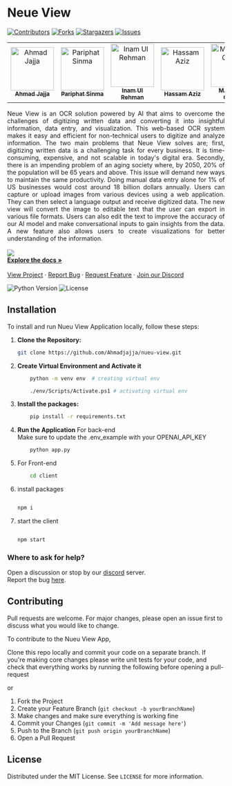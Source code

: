 # Neue View

[![Contributors][contributors-shield]][contributors-url]
[![Forks][forks-shield]][forks-url]
[![Stargazers][stars-shield]][stars-url]
[![Issues][issues-shield]][issues-url]
<table>
    <tbody>
        <tr>
            <td align="center">
                <a href="https://github.com/Ahmadjajja">
                    <img src="https://avatars.githubusercontent.com/u/86593662?v=4" width="100px;" alt="Ahmad Jajja"/>
                    <br />
                    <sub><b>Ahmad Jajja</b></sub>
                </a> 
            </td>
            <td align="center">
                <a href="https://www.linkedin.com/in/pariphat-sinma/">
                    <img src="https://media.licdn.com/dms/image/D5603AQGXrNIgaMfevg/profile-displayphoto-shrink_800_800/0/1706634185940?e=1714003200&v=beta&t=zxuF6Pm854y-c8ZSMPw14XDxIenoN8oby1-ODYBx1-U" width="100px;" alt="Pariphat Sinma"/>
                    <br />
                    <sub><b>Pariphat Sinma</b></sub>
                </a> 
            </td>
            <td align="center">
          <a href="https://github.com/inamprograms">
                    <img src="https://avatars.githubusercontent.com/u/113470083?v=4" width="100px;" alt="Inam Ul Rehman"/>
                    <br />
                    <sub><b>Inam Ul Rehman</b></sub>
                </a> 
            </td>
          <td align="center">
                <a href="https://github.com/Hassamaziz">
                    <img src="https://avatars.githubusercontent.com/u/118983911?v=4" width="100px;" alt="Hassam Aziz"/>
                    <br />
                    <sub><b>Hassam Aziz</b></sub>
                </a> 
            </td>
          <td align="center">
                <a href="https://github.com/hassangulzar1">
                    <img src="https://avatars.githubusercontent.com/u/122821437?v=4" width="100px;" alt="M.Hassan Gulzar"/>
                    <br />
                    <sub><b>M.Hassan Gulzar</b></sub>
                </a> 
            </td>
          <td align="center">
                <a href="https://www.linkedin.com/in/faraz-shoaib-55368a19a/">
                    <img src="https://media.licdn.com/dms/image/D4D03AQG1YwVWmMkliA/profile-displayphoto-shrink_800_800/0/1692440912773?e=1714003200&v=beta&t=xESCKOMkZFfGRQa1_MZgItNYk7BTpmURdxx3TNDn7SQ" width="100px;" alt="Faraz Shoaib "/>
                    <br />
                    <sub><b>Faraz Shoaib </b></sub>
                </a> 
            </td>
        </tr> 
</tbody>
<table>

<p align="center">
  <p align="justify">
    Neue View is an OCR solution powered by AI that aims to overcome the challenges of digitizing written data and converting it into insightful information, data entry, and visualization. This web-based OCR system makes it easy and efficient for non-technical users to digitize and analyze information. The two main problems that Neue View solves are; first, digitizing written data is a challenging task for every business. It is time-consuming, expensive, and not scalable in today's digital era. Secondly, there is an impending problem of an aging society where, by 2050, 20% of the population will be 65 years and above. This issue will demand new ways to maintain the same productivity. Doing manual data entry alone for 1% of US businesses would cost around 18 billion dollars annually. Users can capture or upload images from various devices using a web application. They can then select a language output and receive digitized data. The new view will convert the image to editable text that the user can export in various file formats. Users can also edit the text to improve the accuracy of our AI model and make conversational inputs to gain insights from the data. A new feature also allows users to create visualizations for better understanding of the information.
    <br />
    <br />
    <a href="https://storage.googleapis.com/lablab-video-submissions/cljh21tkq000035715n61ieja%2Fraw%2Fsubmission-video-x-cljh21tkq000035715n61ieja-clkf6zdvo00113b6xec0dcr7h.mp4" target="_blank"><img src="https://i.imgur.com/IW6YRNP.png" ></a>
    <br />
    <a href="https://github.com/Ahmadjajja/neue-view"><strong>Explore the docs »</strong></a>
    <br />
    <br />
    <a href="https://lablab.ai/event/gpt-4-powered-app-creation-hackathon/neue-view/neue-view">View Project</a>
    ·
    <a href="https://github.com/Ahmadjajja/neue-view/issues">Report Bug</a>
    ·
    <a href="https://github.com/Ahmadjajja/neue-view/issues">Request Feature</a>
        ·
    <a href="https://discord.com/invite/64wZsbnB">Join our Discord</a>
  </p>
</p>

![Python Version][python-image]
![License][license-image]


## Installation 

To install and run Nueu View Application locally, follow these steps:

1. **Clone the Repository:**

    ```bash
    git clone https://github.com/Ahmadjajja/nueu-view.git

    ```
2. **Create Virtual Environment and Activate it**

    ```bash
        python -m venv env  # creating virtual env

        ./env/Scripts/Activate.ps1 # activating virtual env
    ```
3. **Install the packages:**

    ```bash
        pip install -r requirements.txt
    
    ```

4. **Run the Application** For back-end 
<br>Make sure to update the .env_example with your OPENAI_API_KEY
    ```bash
        python app.py
    
    ```   
1. For Front-end
    ```bash
        cd client
    ```
2. install packages
    ```bash

   npm i
    ```
3. start the client
    ```bash

   npm start

    ```

### Where to ask for help?
Open a discussion or stop by our [discord](https://discord.gg/64wZsbnB) server. <br> Report the bug [here](https://github.com/Ahmadjajja/nueu-view/issues).


## Contributing

Pull requests are welcome. For major changes, please open an issue first to discuss what you would like to change.

To contribute to the Nueu View App, 

Clone this repo locally and commit your code on a separate branch.
If you're making core changes please write unit tests for your code, and check that everything works by running the following before opening a pull-request

or 

1. Fork the Project
2. Create your Feature Branch (`git checkout -b yourBranchName`)
3. Make changes and make sure everything is working fine
4. Commit your Changes (`git commit -m 'Add message here'`)
5. Push to the Branch (`git push origin yourBranchName`)
6. Open a Pull Request

## License

Distributed under the MIT License. See `LICENSE` for more information.

[python-image]: https://img.shields.io/badge/python-v3.6+-blue.svg
[license-image]: https://img.shields.io/badge/license-MIT-blue.svg

[contributors-shield]: https://img.shields.io/github/contributors/Ahmadjajja/neue-view.svg?style=for-the-badge
[contributors-url]: https://github.com/Ahmadjajja/neue-view/graphs/contributors
[forks-shield]: https://img.shields.io/github/forks/Ahmadjajja/neue-view.svg?style=for-the-badge
[forks-url]: https://github.com/Ahmadjajja/neue-view/network/members
[stars-shield]: https://img.shields.io/github/stars/Ahmadjajja/neue-view.svg?style=for-the-badge
[stars-url]: https://github.com/Ahmadjajja/neue-view/stargazers
[issues-shield]: https://img.shields.io/github/issues/Ahmadjajja/neue-view.svg?style=for-the-badge
[issues-url]: https://github.com/Ahmadjajja/neue-view/issues
[license-shield]: https://img.shields.io/github/license/Ahmadjajja/neue-view.svg?style=for-the-badge
[license-url]: https://github.com/Ahmadjajja/neue-view/blob/master/LICENSE.txt
[linkedin-shield]: https://img.shields.io/badge/-LinkedIn-black.svg?style=for-the-badge&logo=linkedin&colorB=555




